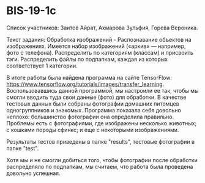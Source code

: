 # BIS-19-1c
Список участников: Заитов Айрат, Ахмарова Зульфия, Горева Вероника.

Текст задания: Обработка изображений - Распознавание объектов на изображениях. Имеется набор изображений («архив» — например, фото с телефона). Распределить по категориям (классам) и присвоить тэги. Распределить файлы по подпапкам, каждая из которых соответствует 1 категории.

В итоге работы была найдена программа на сайте TensorFlow: https://www.tensorflow.org/tutorials/images/transfer_learning. 
Воспользовавшись данной программой, мы настроили ее так, чтобы мы смогли вводить туда свои данные (фото) для обработки.
В качестве тестовых данных были собраны фотографии домашних питомцев одногруппников и знакомых.
Программа показала себя довольно неплохо: большинство фотографии она определила правильно. Проблемы есть с фотографиями, где изображены несколько животных; с кошками породы сфинкс; и еще с некоторыми изображениями.

Результаты тестов приведены в папке "results", тестовые фотографии в папке "test".

Хотя мы и не смогли добиться того, чтобы фотографии после обработки распределяло по подпапкам, мы считаем, что работа была проведена довольно успешная.
